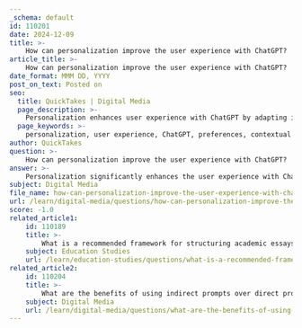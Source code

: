 ```yaml
---
_schema: default
id: 110201
date: 2024-12-09
title: >-
    How can personalization improve the user experience with ChatGPT?
article_title: >-
    How can personalization improve the user experience with ChatGPT?
date_format: MMM DD, YYYY
post_on_text: Posted on
seo:
  title: QuickTakes | Digital Media
  page_description: >-
    Personalization enhances user experience with ChatGPT by adapting interactions to individual preferences, improving engagement through tailored responses, and fostering long-term connections.
  page_keywords: >-
    personalization, user experience, ChatGPT, preferences, contextual adaptation, feedback mechanisms, customized recommendations, engagement, dynamic adjustments, long-term relationships
author: QuickTakes
question: >-
    How can personalization improve the user experience with ChatGPT?
answer: >-
    Personalization significantly enhances the user experience with ChatGPT by tailoring interactions to individual preferences, needs, and contexts. Here are several key ways in which personalization improves user engagement and satisfaction:\n\n1. **Understanding User Preferences**: ChatGPT utilizes personalization algorithms that analyze user interaction data to understand individual preferences. This allows the AI to adapt its responses and recommendations, making them more relevant and engaging for each user.\n\n2. **Contextual Adaptation**: By leveraging contextual understanding, ChatGPT can provide responses that are not only accurate but also tailored to the specific situation or query of the user. This means that users receive information that is directly applicable to their needs, enhancing the overall effectiveness of the interaction.\n\n3. **Feedback Mechanisms**: Personalization is further enhanced through feedback mechanisms. Users can provide input on the quality of responses, which helps ChatGPT learn and improve over time. This iterative process fosters a more meaningful relationship between the user and the AI, as the system becomes better at meeting user expectations.\n\n4. **Customized Recommendations**: ChatGPT can deliver personalized suggestions based on user behavior and preferences. For instance, if a user frequently asks for book recommendations, the AI can tailor its suggestions to align with the user's past interests, making the interaction more valuable.\n\n5. **Enhanced Engagement**: Personalized interactions create a more engaging experience. When users feel that the AI understands their unique needs, they are more likely to interact with it regularly, leading to increased satisfaction and loyalty.\n\n6. **Dynamic Adjustments**: AI-driven personalization allows for real-time adjustments to the interaction. For example, if a user appears to be struggling with a particular topic, ChatGPT can provide additional context or simplify explanations, ensuring a smoother and more intuitive experience.\n\n7. **Long-term Relationships**: By fostering deeper connections through personalized experiences, ChatGPT can help build long-term relationships with users. This is particularly beneficial for businesses that utilize the AI to interact with customers, as it can lead to increased satisfaction and loyalty.\n\nIn summary, the integration of personalization in ChatGPT not only enhances user experience but also transforms how users interact with AI, making it a powerful tool for both individual users and businesses looking to improve customer engagement.
subject: Digital Media
file_name: how-can-personalization-improve-the-user-experience-with-chatgpt.md
url: /learn/digital-media/questions/how-can-personalization-improve-the-user-experience-with-chatgpt
score: -1.0
related_article1:
    id: 110189
    title: >-
        What is a recommended framework for structuring academic essays using AI tools?
    subject: Education Studies
    url: /learn/education-studies/questions/what-is-a-recommended-framework-for-structuring-academic-essays-using-ai-tools
related_article2:
    id: 110204
    title: >-
        What are the benefits of using indirect prompts over direct prompts in certain scenarios?
    subject: Digital Media
    url: /learn/digital-media/questions/what-are-the-benefits-of-using-indirect-prompts-over-direct-prompts-in-certain-scenarios
---
```


&nbsp;